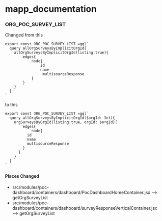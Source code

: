 # mapp_documentation

### ORG_POC_SURVEY_LIST
Changed from this
```
export const ORG_POC_SURVEY_LIST =gql`
  query allOrgSurveysByImplicitOrgId{
    allOrgSurveysByImplicitOrgId(listing:true){
        edges{
            node{
                id
                name
                 multisourceResponse
            }
        }
    }
  }
`
```
to this
```
export const ORG_POC_SURVEY_LIST =gql`
  query allOrgSurveysByImplicitOrgId($orgId: Int){
    orgSurveysByOrgId(listing:true, orgId: $orgId){
        edges{
            node{
          id
          name
          multisourceResponse
        }
      }
    }
  }
`
```
#### Places Changed
+ src/modules/poc-dashboard/containers/dashboard/PocDashboardHomeContainer.jsx --> getOrgSurveyList
+ src/modules/poc-dashboard/containers/dashboard/surveyResponseVerticalContainer.jsx --> getOrgSurveyList
